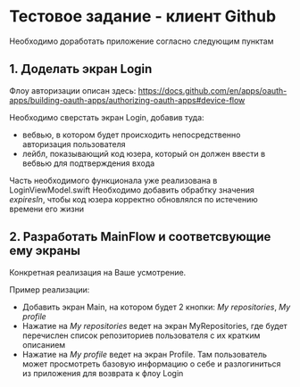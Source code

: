 #  Тестовое задание - клиент Github

Необходимо доработать приложение согласно следующим пунктам

## 1. Доделать экран Login
Флоу авторизации описан здесь: https://docs.github.com/en/apps/oauth-apps/building-oauth-apps/authorizing-oauth-apps#device-flow

Необходимо сверстать экран Login, добавив туда:
- вебвью, в котором будет происходить непосредственно авторизация пользователя
- лейбл, показывающий код юзера, который он должен ввести в вебвью для подтверждения входа

Часть необходимого функционала уже реализована в LoginViewModel.swift
Необходимо добавить обрабтку значения *expiresIn*, чтобы код юзера корректно обновлялся по истечению времени его жизни


## 2. Разработать MainFlow и соответсвующие ему экраны
Конкретная реализация на Ваше усмотрение.

Пример реализации:
- Добавить экран Main, на котором будет 2 кнопки: *My repositories*, *My profile*
- Нажатие на *My repositories* ведет на экран MyRepositories, где будет перечислен список репозиториев пользователя с их кратким описанием
- Нажатие на *My profile* ведет на экран Profile. Там пользователь может просмотреть базовую информацию о себе и разлогиниться из приложения для возврата к флоу Login
